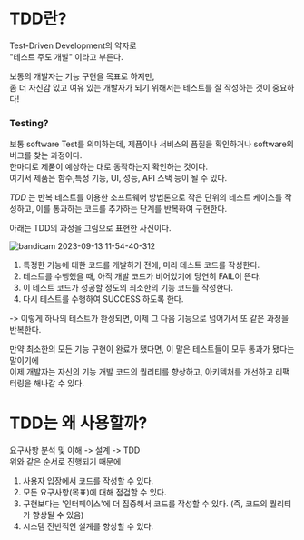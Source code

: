 # TDD란?
Test-Driven Development의 약자로    
"테스트 주도 개발" 이라고 부른다.    

보통의 개발자는 기능 구현을 목표로 하지만,    
좀 더 자신감 있고 여유 있는 개발자가 되기 위해서는 테스트를 잘 작성하는 것이 중요하다!   

### Testing? 
보통 software Test를 의미하는데, 제품이나 서비스의 품질을 확인하거나 software의 버그를 찾는 과정이다.    
한마디로 제품이 예상하는 대로 동작하는지 확인하는 것이다.    
여기서 제품은 함수,특정 기능, UI, 성능, API 스택 등이 될 수 있다. 

*TDD* 는 반복 테스트를 이용한 소프트웨어 방법론으로 작은 단위의 테스트 케이스를 작성하고, 
이를 통과하는 코드를 추가하는 단계를 반복하여 구현한다. 

아래는 TDD의 과정을 그림으로 표현한 사진이다. 

![bandicam 2023-09-13 11-54-40-312](https://github.com/leeshinbi/CS_Study/assets/109641586/08fb3dc4-560f-438a-b447-2b9659ec9f4b)


1. 특정한 기능에 대한 코드를 개발하기 전에, 미리 테스트 코드를 작성한다.
2. 테스트를 수행했을 때, 아직 개발 코드가 비어있기에 당연히 FAIL이 뜬다.
3. 이 테스트 코드가 성공할 정도의 최소한의 기능 코드를 작성한다.
4. 다시 테스트를 수행하여 SUCCESS 하도록 한다.

-> 이렇게 하나의 테스트가 완성되면, 이제 그 다음 기능으로 넘어가서 또 같은 과정을 반복한다.

만약 최소한의 모든 기능 구현이 완료가 됐다면, 이 말은 테스트들이 모두 통과가 됐다는 말이기에    
이제 개발자는 자신의 기능 개발 코드의 퀄리티를 향상하고, 아키텍처를 개선하고 리팩터링을 해나갈 수 있다. 

# TDD는 왜 사용할까?

요구사항 분석 및 이해 -> 설계 -> TDD    
위와 같은 순서로 진행되기 때문에 

1. 사용자 입장에서 코드를 작성할 수 있다.
2. 모든 요구사항(목표)에 대해 점검할 수 있다.
3. 구현보다는 '인터페이스'에 더 집중해서 코드를 작성할 수 있다. (즉, 코드의 퀄리티가 향상될 수 있음) 
4. 시스템 전반적인 설계를 향상할 수 있다. 

